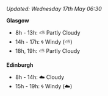 *Updated: Wednesday 17th May 06:30*

**Glasgow**

* 8h - 13h: :partly_sunny: Partly Cloudy
* 14h - 17h: :cyclone: Windy (:partly_sunny:)
* 18h, 19h: :partly_sunny: Partly Cloudy

**Edinburgh**

* 8h - 14h: :cloud: Cloudy
* 15h - 19h: :cyclone: Windy (:cloud:)
